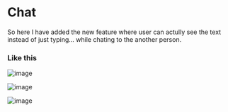 # Chat

So here I have added the new feature where user can actully see the text instead of just typing... while chating to the another person.

### Like this
![image](https://github.com/yv18/Chat/assets/147085086/871c8107-77c8-4a98-a295-c3e24a32c613)

![image](https://github.com/yv18/Chat/assets/147085086/073dc358-e5a9-43cf-952a-be6ff6e888a8)

![image](https://github.com/yv18/Chat/assets/147085086/4d7e9b4d-e08c-4255-91cc-a3a4db7a890a)

